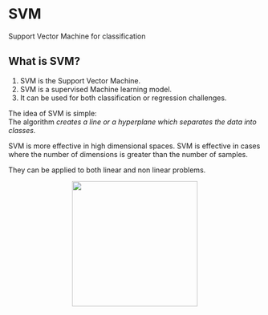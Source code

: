 # SVM
Support Vector Machine for classification
<br>
## What is SVM?

1. SVM is the Support Vector Machine. 
2. SVM is a supervised Machine learning model.
3. It can be used for both classification or regression challenges.


The idea of SVM is simple: <br>
The algorithm *creates a line or a hyperplane which separates the data into classes.*

SVM is more effective in high dimensional spaces. SVM is effective in cases where the number of dimensions is greater than the number of samples. 

They can be applied to both linear and non linear problems.

<p align="center"> <img src= "https://static.javatpoint.com/tutorial/machine-learning/images/support-vector-machine-algorithm5.png" width=250">


  
  
